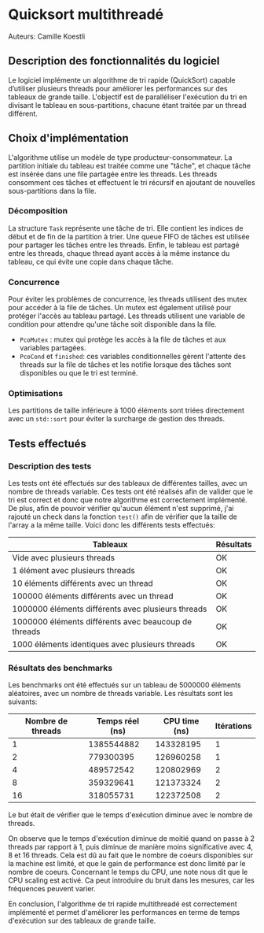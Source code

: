 # Quicksort multithreadé

Auteurs: Camille Koestli

## Description des fonctionnalités du logiciel

Le logiciel implémente un algorithme de tri rapide (QuickSort) capable d’utiliser plusieurs threads pour améliorer les performances sur des tableaux de grande taille. L'objectif est de paralléliser l'exécution du tri en divisant le tableau en sous-partitions, chacune étant traitée par un thread différent.

## Choix d'implémentation

L'algorithme utilise un modèle de type producteur-consommateur. La partition initiale du tableau est traitée comme une "tâche", et chaque tâche est insérée dans une file partagée entre les threads. Les threads consomment ces tâches et effectuent le tri récursif en ajoutant de nouvelles sous-partitions dans la file.

### Décomposition

La structure `Task` représente une tâche de tri. Elle contient les indices de début et de fin de la partition à trier. Une queue FIFO de tâches est utilisée pour partager les tâches entre les threads. Enfin, le tableau est partagé entre les threads, chaque thread ayant accès à la même instance du tableau, ce qui évite une copie dans chaque tâche.

### Concurrence

Pour éviter les problèmes de concurrence, les threads utilisent des mutex pour accéder à la file de tâches. Un mutex est également utilisé pour protéger l'accès au tableau partagé. Les threads utilisent une variable de condition pour attendre qu'une tâche soit disponible dans la file.

- `PcoMutex` : mutex qui protège les accès à la file de tâches et aux variables partagées.
- `PcoCond` et `finished`: ces variables conditionnelles gèrent l'attente des threads sur la file de tâches et les notifie lorsque des tâches sont disponibles ou que le tri est terminé.

### Optimisations

Les partitions de taille inférieure à 1000 éléments sont triées directement avec un `std::sort` pour éviter la surcharge de gestion des threads.

## Tests effectués

### Description des tests

Les tests ont été effectués sur des tableaux de différentes tailles, avec un nombre de threads variable. Ces tests ont été réalisés afin de valider que le tri est correct et donc que notre algorithme est correctement implémenté. De plus, afin de pouvoir vérifier qu'aucun élément n'est supprimé, j'ai rajouté un check dans la fonction `test()` afin de vérifier que la taille de l'array a la même taille. Voici donc les différents tests effectués:

| Tableaux                                             | Résultats |
| ---------------------------------------------------- | --------- |
| Vide avec plusieurs threads                          | OK        |
| 1 élément avec plusieurs threads                     | OK        |
| 10 éléments différents avec un thread                | OK        |
| 100000 éléments différents avec un thread            | OK        |
| 1000000 éléments différents avec plusieurs threads   | OK        |
| 1000000 éléments différents avec beaucoup de threads | OK        |
| 1000 éléments identiques avec plusieurs threads      | OK        |

### Résultats des benchmarks

Les benchmarks ont été effectués sur un tableau de 5000000 éléments aléatoires, avec un nombre de threads variable. Les résultats sont les suivants:

| Nombre de threads | Temps réel (ns) | CPU time (ns) | Itérations |
| ----------------- | --------------- | ------------- | ---------- |
| 1                 | 1385544882      | 143328195     | 1          |
| 2                 | 779300395       | 126960258     | 1          |
| 4                 | 489572542       | 120802969     | 2          |
| 8                 | 359329641       | 121373324     | 2          |
| 16                | 318055731       | 122372508     | 2          |

Le but était de vérifier que le temps d'exécution diminue avec le nombre de threads.

On observe que le temps d'exécution diminue de moitié quand on passe à 2 threads par rapport à 1, puis diminue de manière moins significative avec 4, 8 et 16 threads. Cela est dû au fait que le nombre de coeurs disponibles sur la machine est limité, et que le gain de performance est donc limité par le nombre de coeurs. Concernant le temps du CPU, une note nous dit que le CPU scaling est activé. Ca peut introduire du bruit dans les mesures, car les fréquences peuvent varier.

En conclusion, l'algorithme de tri rapide multithreadé est correctement implémenté et permet d'améliorer les performances en terme de temps d'exécution sur des tableaux de grande taille.
